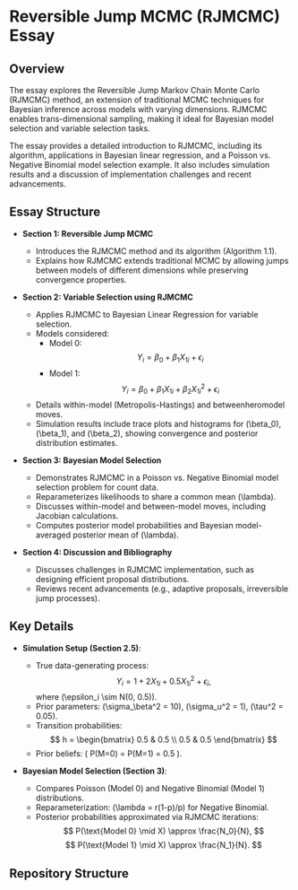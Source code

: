 # Reversible Jump MCMC (RJMCMC) Essay

## Overview
The essay explores the Reversible Jump Markov Chain Monte Carlo (RJMCMC) method, an extension of traditional MCMC techniques for Bayesian inference across models with varying dimensions. RJMCMC enables trans-dimensional sampling, making it ideal for Bayesian model selection and variable selection tasks.

The essay provides a detailed introduction to RJMCMC, including its algorithm, applications in Bayesian linear regression, and a Poisson vs. Negative Binomial model selection example. It also includes simulation results and a discussion of implementation challenges and recent advancements.

## Essay Structure
- **Section 1: Reversible Jump MCMC**
  - Introduces the RJMCMC method and its algorithm (Algorithm 1.1).
  - Explains how RJMCMC extends traditional MCMC by allowing jumps between models of different dimensions while preserving convergence properties.

- **Section 2: Variable Selection using RJMCMC**
  - Applies RJMCMC to Bayesian Linear Regression for variable selection.
  - Models considered:
    - Model 0:
      $$ Y_i = \beta_0 + \beta_1 X_{1i} + \epsilon_i $$
    - Model 1:
      $$ Y_i = \beta_0 + \beta_1 X_{1i} + \beta_2 X_{1i}^2 + \epsilon_i $$
  - Details within-model (Metropolis-Hastings) and betweenheromodel moves.
  - Simulation results include trace plots and histograms for \(\beta_0\), \(\beta_1\), and \(\beta_2\), showing convergence and posterior distribution estimates.

- **Section 3: Bayesian Model Selection**
  - Demonstrates RJMCMC in a Poisson vs. Negative Binomial model selection problem for count data.
  - Reparameterizes likelihoods to share a common mean \(\lambda\).
  - Discusses within-model and between-model moves, including Jacobian calculations.
  - Computes posterior model probabilities and Bayesian model-averaged posterior mean of \(\lambda\).

- **Section 4: Discussion and Bibliography**
  - Discusses challenges in RJMCMC implementation, such as designing efficient proposal distributions.
  - Reviews recent advancements (e.g., adaptive proposals, irreversible jump processes).

## Key Details
- **Simulation Setup (Section 2.5)**:
  - True data-generating process:
    $$ Y_i = 1 + 2X_{1i} + 0.5X_{1i}^2 + \epsilon_i, $$
    where \(\epsilon_i \sim N(0, 0.5)\).
  - Prior parameters: \(\sigma_\beta^2 = 10\), \(\sigma_u^2 = 1\), \(\tau^2 = 0.05\).
  - Transition probabilities:
    $$ h = \begin{bmatrix} 0.5 & 0.5 \\ 0.5 & 0.5 \end{bmatrix} $$
  - Prior beliefs: \( P(M=0) = P(M=1) = 0.5 \).

- **Bayesian Model Selection (Section 3)**:
  - Compares Poisson (Model 0) and Negative Binomial (Model 1) distributions.
  - Reparameterization: \(\lambda = r(1-p)/p\) for Negative Binomial.
  - Posterior probabilities approximated via RJMCMC iterations:
    $$ P(\text{Model 0} \mid X) \approx \frac{N_0}{N}, $$
    $$ P(\text{Model 1} \mid X) \approx \frac{N_1}{N}. $$

## Repository Structure
